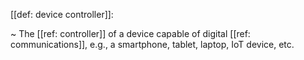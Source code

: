 [[def: device controller]]:

~ The [[ref: controller]] of a device capable of digital [[ref: communications]], e.g., a smartphone, tablet, laptop, IoT device, etc.

